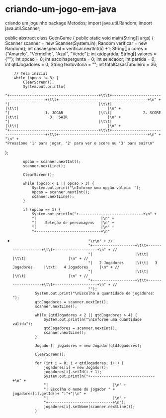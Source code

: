# criando-um-jogo-em-java
criando um joguinho
package Metodos;
import java.util.Random;
import java.util.Scanner;

public abstract class GeenGame {
    public static void main(String[] args) {
        Scanner scanner = new Scanner(System.in);
        Random verificar = new Random();
        int casaespecial = verificar.nextInt(5) +1;
        String[]o cores = {"Amarelo", "Vermelho", "Azul", "Verde"};
        int qtdpartida;
        String[] valores = {""};
        int opcao = 0;
        int escolhapergunta = 0;
        int selecaocr;
        int partida = 0;
        int qtdJogadores = 0;
        String textovitoria = "";
        int totalCasasTabuleiro = 36;

        // Tela inicial
        while (opcao != 3) {
            ClearScrenn();
            System.out.println(

    "+----------------------------------------+\t\t+----------------------------------------+\t\t+----------------------------------------+\n" +
    "|                                        |\t\t|                                        |\t\t|                                        |\n" +
    "|                1. JOGAR                |\t\t|              2. SCORE                  |\t\t|              3.  SAIR                  |\n" +
    "|                                        |\t\t|                                        |\t\t|                                        |\n" +
    "+----------------------------------------+\t\t+----------------------------------------+\t\t+----------------------------------------+\n" +
    "\n" +
    "Pressione '1' para jogar, '2' para ver o score ou '3' para sair\n"
);

            opcao = scanner.nextInt();
            scanner.nextLine();

            ClearScrenn();

            while (opcao < 1 || opcao > 3) {
                System.out.print("\nInforme uma opção válida: ");
                opcao = scanner.nextInt();
                scanner.nextLine();
            }

            if (opcao == 1) {
                System.out.println("+-----------------------------+\n" +
                "|                             |\n" +
                "|    Seleção de personagens   |\n" +
                "|                             |\n" +
                "+-----------------------------+\n"
+
                                        "\r\n" + //
                                        "+-------------------+\t\t+-------------------+\t\t+-------------------+\n" + //
                                        "|                   |\t\t|                   |\t\t|                   |\n" + //
                                        "|   2 Jogadores     |\t\t|   3 Jogadores     |\t\t|   4 Jogadores     |\n" + //
                                        "|                   |\t\t|                   |\t\t|                   |\n" + //
                                        "+-------------------+\t\t+-------------------+\t\t+-------------------+\n" + //
                                        "");
                System.out.print("\nEscolha a quantidade de jogadores: ");
                qtdJogadores = scanner.nextInt();
                scanner.nextLine();
                
                while (qtdJogadores < 2 || qtdJogadores > 4) {
                    System.out.println("\nInforme uma quantidade válida");
                    qtdJogadores = scanner.nextInt();
                    scanner.nextLine();
                }

                Jogador[] jogadores = new Jogador[qtdJogadores];

                ClearScrenn();

                for (int i = 0; i < qtdJogadores; i++) {
                    jogadores[i] = new Jogador();
                    jogadores[i].setId(i + 1);
                    System.out.println("+-----------------------------+\n" +
                    "|                             |\n" +
                    "| Escolha o nome do jogador " + jogadores[i].getId()+ ":"+"|\n" +
                    "|                             |\n" +
                    "+-----------------------------+\n");
                    jogadores[i].setNome(scanner.nextLine());
                }
